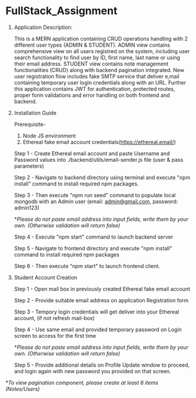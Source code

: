 # FullStack_Assignment

1. Application Description:

   This is a MERN application containing CRUD operations handling with 2 different user types (ADMIN & STUDENT).
   ADMIN view contains comprehensive view on all users registred on the system, including user search functionality to find user by ID, first name, last name or using their email address.
   STUDENT view contains note management functionalities (CRUD) along with backend pagination integrated.
   New user registration flow includes fake SMTP service that deliver e,mail containing temporary user login credentials along with an URL.
   Further this application contains JWT for authentication, protected routes, proper form validations and error handling on both frontend and backend.

2. Installation Guide

   Prerequisite-

   1. Node JS environment
   2. Ethereal fake email account credentials(https://ethereal.email/)

   Step 1 - Create Ethereal email account and paste Username and Password values into ./backend/utils/email-sender.js file (user & pass parameters)

   Step 2 - Navigate to backend directory using terminal and execute "npm install" command to install required npm packages.

   Step 3 - Then execute "npm run seed" command to populate local mongodb with an Admin user (email: admin@gmail.com, password: admin123)

   \*_Please do not paste email address into input fields, write them by your own. (Otherwise validation will return false)_

   Step 4 - Execute "npm start" command to launch backend server

   Step 5 - Navigate to frontend directory and execute "npm install" command to install required npm packages

   Step 6 - Then execute "npm start" to launch frontend client.

3. Student Account Creation

   Step 1 - Open mail box in previously created Ethereal fake email account

   Step 2 - Provide suitable email address on application Registration form

   Step 3 - Tempory login credentials will get deliver into your Ethereal account, (if not refresh mail-box)

   Step 4 - Use same email and provided temporary password on Login screen to access for the first time

   \*_Please do not paste email address into input fields, write them by your own. (Otherwise validation will return false)_

   Step 5 - Provide additional details on Profile Update window to proceed, and login again with new password you provided on that screen.

\*_To view pagination component, please create at least 6 items (Notes/Users)_

